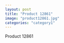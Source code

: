 ```yaml
---
layout: post
title: "Product 12861"
image: "product12861.jpg"
categories: "category1"
---
```

Product 12861
